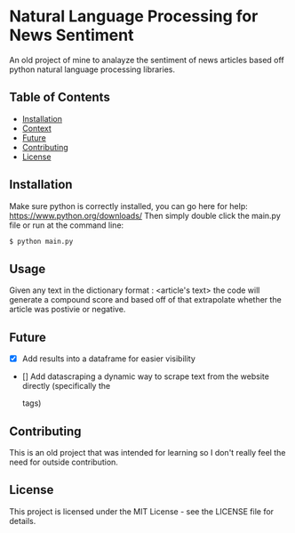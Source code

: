 # Natural Language Processing for News Sentiment
An old project of mine to analayze the sentiment of news articles based off python natural language processing libraries.


## Table of Contents

- [Installation](#installation)
- [Context](#context)
- [Future](#future)
- [Contributing](#contributing)
- [License](#license)

## Installation
Make sure python is correctly installed, you can go here for help: https://www.python.org/downloads/
Then simply double click the main.py file or run at the command line: 

``` bash
$ python main.py

```

## Usage
Given any text in the dictionary format <article-name> : <article's text> the code will generate a compound score and based off of that extrapolate whether the article was postivie or negative.


## Future
- [x] Add results into a dataframe for easier visibility
- [] Add datascraping a dynamic way to scrape text from the website directly (specifically the <p> tags)

## Contributing
This is an old project that was intended for learning so I don't really feel the need for outside contribution.

## License
This project is licensed under the MIT License - see the LICENSE file for details.
